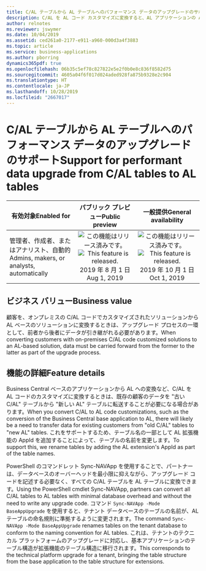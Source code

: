 ```yaml
---
title: C/AL テーブルから AL テーブルへのパフォーマンス データのアップグレードのサポート
description: C/AL を AL コード カスタマイズに変換すると、AL アプリケーションの AppId を含むようにデータ テーブルの名前が変更され、変換されたソリューションでデータを使用できることが保証されます。
author: relnotes
ms.reviewer: jswymer
ms.date: 10/04/2019
ms.assetid: ced261a0-2177-e911-a960-000d3a4f3883
ms.topic: article
ms.service: business-applications
ms.author: pborring
dynamics365pdf: true
ms.openlocfilehash: 06b35c5ef78c827822e5e2f0b0e8c836f8582d75
ms.sourcegitcommit: 4605a04f6f017d024aded928fa875b9328e2c904
ms.translationtype: HT
ms.contentlocale: ja-JP
ms.lasthandoff: 10/28/2019
ms.locfileid: "2667017"
---
```

# <a name="support-for-performant-data-upgrade-from-cal-tables-to-al-tables"></a><span data-ttu-id="b5908-103">C/AL テーブルから AL テーブルへのパフォーマンス データのアップグレードのサポート</span><span class="sxs-lookup"><span data-stu-id="b5908-103">Support for performant data upgrade from C/AL tables to AL tables</span></span>


| <span data-ttu-id="b5908-104">有効対象</span><span class="sxs-lookup"><span data-stu-id="b5908-104">Enabled for</span></span>    |  <span data-ttu-id="b5908-105">パブリック プレビュー</span><span class="sxs-lookup"><span data-stu-id="b5908-105">Public preview</span></span> | <span data-ttu-id="b5908-106">一般提供</span><span class="sxs-lookup"><span data-stu-id="b5908-106">General availability</span></span> | 
| ---------- | :----------: |:----------: |
|<span data-ttu-id="b5908-107">管理者、作成者、またはアナリスト、自動的</span><span class="sxs-lookup"><span data-stu-id="b5908-107">Admins, makers, or analysts, automatically</span></span>|<span data-ttu-id="b5908-108">![この機能はリリース済みです。](/dynamics365-release-plan/media/green-checkmark.png "この機能はリリース済みです。")</span><span class="sxs-lookup"><span data-stu-id="b5908-108">![This feature is released.](/dynamics365-release-plan/media/green-checkmark.png "This feature is released.")</span></span> <span data-ttu-id="b5908-109">2019 年 8 月 1 日</span><span class="sxs-lookup"><span data-stu-id="b5908-109">Aug 1, 2019</span></span>| <span data-ttu-id="b5908-110">![この機能はリリース済みです。](/dynamics365-release-plan/media/green-checkmark.png "この機能はリリース済みです。")</span><span class="sxs-lookup"><span data-stu-id="b5908-110">![This feature is released.](/dynamics365-release-plan/media/green-checkmark.png "This feature is released.")</span></span> <span data-ttu-id="b5908-111">2019 年 10 月 1 日</span><span class="sxs-lookup"><span data-stu-id="b5908-111">Oct 1, 2019</span></span>|


## <a name="business-value"></a><span data-ttu-id="b5908-112">ビジネス バリュー</span><span class="sxs-lookup"><span data-stu-id="b5908-112">Business value</span></span>
<!-- bv start -->
<span data-ttu-id="b5908-113">顧客を、オンプレミスの C/AL コードでカスタマイズされたソリューションから AL ベースのソリューションに変換するときは、アップグレード プロセスの一環として、前者から後者にデータが引き継がれる必要があります。</span><span class="sxs-lookup"><span data-stu-id="b5908-113">When converting customers with on-premises C/AL code customized solutions to an AL-based solution, data must be carried forward from the former to the latter as part of the upgrade process.</span></span>
<!-- bv end -->



## <a name="feature-details"></a><span data-ttu-id="b5908-114">機能の詳細</span><span class="sxs-lookup"><span data-stu-id="b5908-114">Feature details</span></span>
<!--feature detail start -->
<span data-ttu-id="b5908-115">Business Central ベースのアプリケーションから AL への変換など、C/AL を AL コードのカスタマイズに変換するときは、既存の顧客のデータを "古い C/AL" テーブルから "新しい AL" テーブルに転送することが必要になる場合があります。</span><span class="sxs-lookup"><span data-stu-id="b5908-115">When you convert C/AL to AL code customizations, such as the conversion of the Business Central base application to AL, there will likely be a need to transfer data for existing customers from "old C/AL" tables to "new AL" tables.</span></span> <span data-ttu-id="b5908-116">これをサポートするため、テーブル名の一部として AL 拡張機能の AppId を追加することによって、テーブルの名前を変更します。</span><span class="sxs-lookup"><span data-stu-id="b5908-116">To support this, we rename tables by adding the AL extension's AppId as part of the table names.</span></span>  

<span data-ttu-id="b5908-117">PowerShell のコマンドレット Sync-NAVApp を使用することで、パートナーは、データベースのオーバーヘッドを最小限に抑えながら、アップグレード コードを記述する必要なく、すべての C/AL テーブルを AL テーブルに変換できます。</span><span class="sxs-lookup"><span data-stu-id="b5908-117">Using the PowerShell cmdlet Sync-NAVApp, partners can convert all C/AL tables to AL tables with minimal database overhead and without the need to write any upgrade code.</span></span> <span data-ttu-id="b5908-118">コマンド `Sync-NAVApp -Mode BaseAppUpgrade` を使用すると、テナント データベースのテーブルの名前が、AL テーブルの命名規則に準拠するように変更されます。</span><span class="sxs-lookup"><span data-stu-id="b5908-118">The command `Sync-NAVApp -Mode BaseAppUpgrade` renames tables on the tenant database to conform to the naming convention for AL tables.</span></span> <span data-ttu-id="b5908-119">これは、テナントのテクニカル プラットフォームのアップグレードに対応し、基本アプリケーションのテーブル構造が拡張機能のテーブル構造に移行されます。</span><span class="sxs-lookup"><span data-stu-id="b5908-119">This corresponds to the technical platform upgrade for a tenant, bringing the table structure from the base application to the table structure for extensions.</span></span>
<!--feature detail end -->









